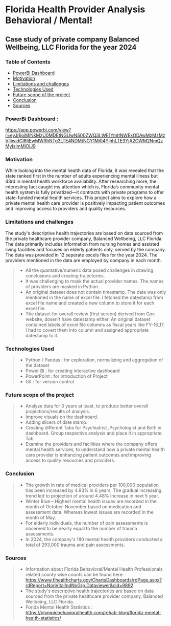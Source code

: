 # Florida Health Provider Analysis Behavioral / Mental!

## Case study of private company Balanced Wellbeing, LLC Florida for the year 2024

### Table of Contents
* [PowerBi Dashboard](#powerbi-dashboard)
* [Motivation](#motivation)
* [Limitations and challenges](#limitations-and-challenges)
* [Technologies Used](#technologies-used)
* [Future scope of the project](#future-scope-of-the-project)
* [Conclusion](#conclusion)
* [Sources](#sources)

### PowerBi Dashboard : 
https://app.powerbi.com/view?r=eyJrIjoiMjNkMzU0MDEtNGUwNS00ZWQ3LWE1YmItNWExODAwMzMzMzVjIiwidCI6IjEwMWRhNTg3LTE4NDMtNGY1Mi04YjhhLTE3YjA2OWM2NmQzMyIsImMiOjJ9

### Motivation
While looking into the mental health data of Florida, it was revealed that the state ranked first in the number of adults experiencing mental illness but 43rd in mental health workforce availability. After researching more, the interesting fact caught my attention which is, Florida’s community mental health system is fully privatized—it contracts with private programs to offer state-funded mental health services. This project aims to explore how a private mental health care provider is positively impacting patient outcomes and improving access to providers and quality resources.

### Limitations and challenges
The study's descriptive health trajectories are based on data sourced from the private healthcare provider company, Balanced Wellbeing, LLC Florida. The data primarily includes information from nursing homes and assisted living facilities and focuses on elderly patients only, served by the company. The data was provided in 12 seperate excels files for the year 2024. The providers mentioned in the data are employed by company in each month. 
> - All the quantative/numeric data posed challenges in drawing conclusions and creating trajectories.
> - It was challenging to mask the actual provider names. The names of providers are masked in Python.
> - An original dataset does not contain timestamp. The date was only mentioned in the name of excel file. I fetched the datestamp from excel file name and created a new column to store it for each excel file.
> - The dataset for overall review (first screen) derived from Gov. website, dosen't have datestamp either. An original dataset contained labels of excel file columns as fiscal years like FY-16_17. I had to covert them into column and assigned appropriate datestamp to it.

### Technologies Used
> - Python / Pandas : for exploration, normalizing and aggregation of the dataset
> - Power BI : for creating interactive dashboard
> - PowerPoint : for introduction of Project
> - Git : for version control

### Future scope of the project
> - Analyze data for 3 years at least, to produce better overall projections/results of analysis.
> - Improve visuals on the dashboard.
> - Adding slicers of date stamp.
> - Creating  different Tabs for Psychiatrist ,Psychologist and Both in dashboard. Group respective analysis and place it in appropriate Tab.
> - Examine the providers and facilities where the company offers mental health services, to understand how a private mental health care provider is enhancing patient outcomes and improving access to quality resources and providers.

### Conclusion
> - The growth in rate of medical providers per 100,000 population has been increased by 4.93% in 6 years. The gradual increasing trend led to projection of around 4.48% increase in next 5 year.
> - Winter Blue – Highest mental health issues are recorded in the month of October-November based on medication and assessment data. Whereas lowest issues are recorded in the month of May.
> - For elderly individuals, the number of pain assessments is observed to be nearly equal to the number of trauma assessments.
> - In 2024, the company's 180 mental health providers conducted a total of 293,000 trauma and pain assessments.

### Sources
> - Information about Florida Behavioral/Mental Health Professionals related county wise counts can be found here: https://www.flhealthcharts.gov/ChartsDashboards/rdPage.aspx?rdReport=NonVitalIndNoGrp.Dataviewer&cid=9892
> - The study's descriptive health trajectories are based on data sourced from the private healthcare provider company, Balanced Wellbeing, LLC Florida. 
> - Forida Mental Health Statistics :   https://olympicbehavioralhealth.com/rehab-blog/florida-mental-health-statistics/
